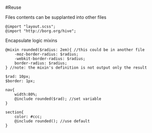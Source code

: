 #Reuse

Files contents can be supplanted into other files


	@import "layout.scss";
	@import "http://borg.org/hive";

Encapsulate logic mixins

	@mixin rounded($radius: 2em){ //this could be in another file
		-moz-border-radius: $radius;
		-webkit-border-radius: $radius;
		border-radius: $radius;
	} //note: the mixin's definition is not output only the result

	$rad: 10px;
	$border: 1px;

	nav{
		width:80%;
		@include rounded($rad); //set variable
	}

	section{
		color: #ccc;
		@include rounded(); //use default
	}